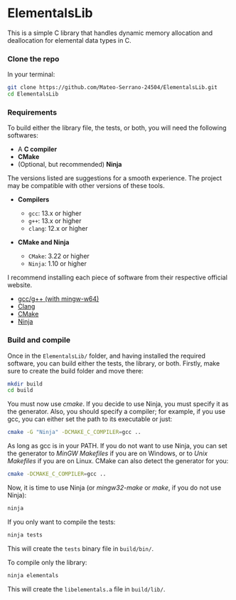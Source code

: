 # ElementalsLib

This is a simple C library that handles dynamic memory allocation and deallocation for elemental data types in C.

### Clone the repo

In your terminal:

```sh
git clone https://github.com/Mateo-Serrano-24504/ElementalsLib.git
cd ElementalsLib
```

### Requirements

To build either the library file, the tests, or both, you will need the following softwares:
- A **C compiler**
- **CMake**
- (Optional, but recommended) **Ninja**

The versions listed are suggestions for a smooth experience. The project may be compatible with other versions of these tools.

- **Compilers**
    - ```gcc```: 13.x or higher
    - ```g++```: 13.x or higher
    - ```clang```: 12.x or higher

- **CMake and Ninja**
    - ```CMake```: 3.22 or higher
    - ```Ninja```: 1.10 or higher

I recommend installing each piece of software from their respective official website.

- [gcc/g++ (with mingw-w64)](https://www.mingw-w64.org/downloads/)
- [Clang](https://releases.llvm.org/download.html)
- [CMake](https://cmake.org/download/)
- [Ninja](https://ninja-build.org/)

### Build and compile

Once in the `ElementalsLib/` folder, and having installed the required software, you can build either the tests, the library, or both. Firstly, make sure to create the build folder and move there:

```sh
mkdir build
cd build
```

You must now use *cmake*. If you decide to use Ninja, you must specify it as the generator. Also, you should specify a compiler; for example, if you use gcc, you can either set the path to its executable or just:

```sh
cmake -G "Ninja" -DCMAKE_C_COMPILER=gcc ..
```

As long as gcc is in your PATH. If you do not want to use Ninja, you can set the generator to *MinGW Makefiles* if you are on Windows, or to *Unix Makefiles* if you are on Linux. CMake can also detect the generator for you:

```sh
cmake -DCMAKE_C_COMPILER=gcc ..
```

Now, it is time to use Ninja (or *mingw32-make* or *make*, if you do not use Ninja):

```sh
ninja
```

If you only want to compile the tests:

```sh
ninja tests
```

This will create the `tests` binary file in `build/bin/`.

To compile only the library:

```sh
ninja elementals
```

This will create the `libelementals.a` file in `build/lib/`.